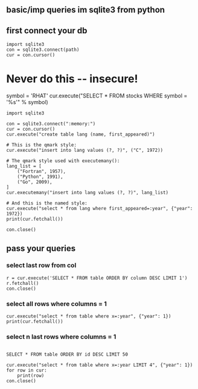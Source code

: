## basic/imp queries im sqlite3 from python

## first connect your db
```
import sqlite3
con = sqlite3.connect(path)
cur = con.cursor()

```

# Never do this -- insecure!
symbol = 'RHAT'
cur.execute("SELECT * FROM stocks WHERE symbol = '%s'" % symbol)


```
import sqlite3

con = sqlite3.connect(":memory:")
cur = con.cursor()
cur.execute("create table lang (name, first_appeared)")

# This is the qmark style:
cur.execute("insert into lang values (?, ?)", ("C", 1972))

# The qmark style used with executemany():
lang_list = [
    ("Fortran", 1957),
    ("Python", 1991),
    ("Go", 2009),
]
cur.executemany("insert into lang values (?, ?)", lang_list)

# And this is the named style:
cur.execute("select * from lang where first_appeared=:year", {"year": 1972})
print(cur.fetchall())

con.close()
```



## pass your queries

### select last row from col

```
r = cur.execute('SELECT * FROM table ORDER BY column DESC LIMIT 1')
r.fetchall()
con.close()
```

### select all rows where columns = 1


```
cur.execute("select * from table where x=:year", {"year": 1})
print(cur.fetchall())
```

### select n last rows where columns = 1

```

SELECT * FROM table ORDER BY id DESC LIMIT 50

cur.execute("select * from table where x=:year LIMIT 4", {"year": 1})
for row in cur:
    print(row)
con.close()

```
